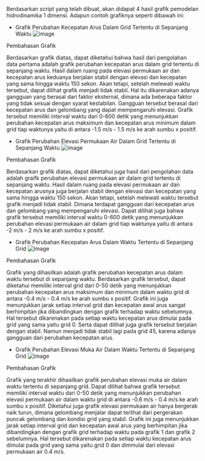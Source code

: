 Berdasarkan script yang telah dibuat, akan didapat 4 hasil grafik pemodelan hidrodinamika 1 dimensi. Adapun contoh grafiknya seperti dibawah ini:
- Grafik Perubahan Kecepatan Arus Dalam Grid Tertentu di Sepanjang Waktu
![image](https://user-images.githubusercontent.com/105954598/169678773-0ba03c29-7b5a-4d9e-8eff-d04fb4e72e65.png)

Pembahasan Grafik

Berdasarkan grafik diatas, dapat diketahui bahwa hasil dari pengolahan data pertama adalah grafik perubahan kecepatan arus dalam grid tertentu di sepanjang waktu. Hasil dalam ruang pada elevasi permukaan air dan kecepatan arus keduanya berjalan stabil dengan elevasi dan kecepatan yang sama hingga waktu 150 sekon. Akan tetapi, setelah melewati waktu tersebut, dapat dilihat grafik menjadi tidak stabil. Hal itu dikarenakan adanya gangguan yang berasal dari faktor eksternal, dimana ada beberapa faktor yang tidak sesuai dengan syarat kestabilan. Gangguan tersebut berasal dari kecepatan arus dan gelombang yang dapat mempengaruhi elevasi. Grafik tersebut memiliki interval waktu dari 0-600 detik yang menunjukkan perubahan kecepatan arus maksimum dan kecepatan arus minimum dalam grid tiap waktunya yaitu di antara -1.5 m/s - 1.5 m/s ke arah sumbu x positif. 


- Grafik Perubahan Elevasi Permukaan Air Dalam Grid Tertentu di Sepanjang Waktu
![image](https://user-images.githubusercontent.com/105954598/169679122-2071983a-b20d-487e-b908-fd43bd1cd200.png)

Pembahasan Grafik

Berdasarkan grafik diatas, dapat diketahui juga hasil dari pengolahan data adalah graifk perubahan elevasi permukaan air dalam grid tertentu di sepanjang waktu. Hasil dalam ruang pada elevasi permukaan air dan kecepatan arusnya juga berjalan stabil dengan elevasi dan kecepatan yang sama hingga waktu 150 sekon. Akan tetapi, setelah melewati waktu tersebut grafik menjadi tidak stabil. Dimana terdapat gangguan dari kecepatan arus dan gelombang yang mempengaruhi elevasi. Dapat dilihat juga bahwa grafik tersebut memiliki interval waktu 0-600 detik yang menunjukkan perubahan elevasi permukaan air dalam grid tiap waktunya yaitu di antara -2 m/s - 2 m/s ke arah sumbu x positif.


- Grafik Perubahan Kecepatan Arus Dalam Waktu Tertentu di Sepanjang Grid
![image](https://user-images.githubusercontent.com/105954598/169679301-03e15bd4-c12f-45d4-ba63-4636d8850103.png)

Pembahasan Grafik

Grafik yang dihasilkan adalah grafik perubahan kecepatan arus dalam waktu tersebut di sepanjang waktu. Berdasarkan grafik tersebut, dapat diketahui memiliki interval grid dari 0-50 detik yang menunjukkan perubahan kecepatan arus maksimum dan minimum dalam waktu grid di antara -0.4 m/s - 0.4 m/s ke arah sumbu x positif. Grafik ini juga menunjukkan jarak setiap interval grid dan kecepatan awal arus sangat berhimpitan jika dibandingkan dengan grafik terhadap waktu sebelumnya. Hal tersebut dikarenakan pada setiap waktu kecepatan arus dimulai pada grid yang sama yaitu grid 0. Serta dapat dilihat juga grafik tersebut berjalan dengan stabil. Namun menjadi tidak stabil lagi pada grid 45, karena adanya gangguan dari perubahan kecepatan arus.


- Grafik Perubahan Elevasi Muka Air Dalam Waktu Tertentu di Sepanjang Grid
![image](https://user-images.githubusercontent.com/105954598/169680254-4aa0e433-3ff2-4ab2-8f0f-406cf1159445.png)

Pembahasan Grafik

Grafik yang terakhir dihasilkan grafik perubahan elevasi muka air dalam waktu tertentu di sepanjang grid. Dapat dilihat bahwa grafik tersebut memiliki interval waktu dari 0-50 detik yang menunjukkan perubahan elevasi permukaan air dalam waktu grid di antara -0.6 m/s - 0.4 m/s ke arah sumbu x positif. Diketahui juga grafik elevasi permukaan air hanya bergerak naik turun, dimana gelombang menjalar dapat terlihat dari pergerakan puncak gelombang dan kondisi grid yang stabil. Grafik ini juga menunjukkan jarak setiap interval grid dan kecepatan awal arus yang berhimpitan jika dibandingkan dengan grafik grid terhadap waktu pada grafik 1 dan grafik 2 sebelumnya. Hal tersebut dikarenakan pada setiap waktu kecepatan arus dimulai pada grid yang sama yaitu grid 0 dan dimmulai dari elevasi permukaan air 0.4 m/s.
